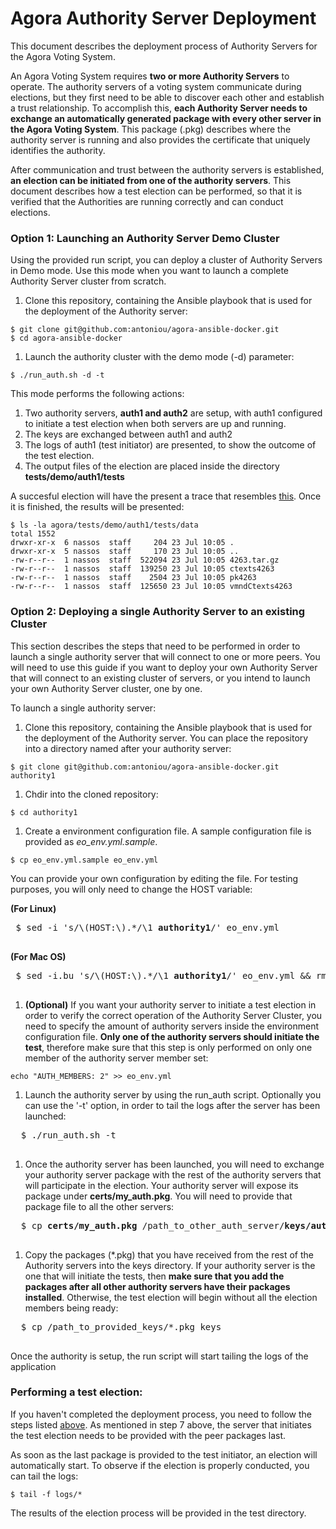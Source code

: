 # Agora Authority Server Deployment
This document describes the deployment process of Authority Servers for the Agora Voting System.

An Agora Voting System requires **two or more Authority Servers** to operate. The authority servers of a voting system communicate during elections, but they first need to be able to discover each other and establish a trust relationship. To accomplish this, **each Authority Server needs to exchange an automatically generated package with every other server in the Agora Voting System**. This package (.pkg) describes where the authority server is running and also provides the certificate that uniquely identifies the authority.

After communication and trust between the authority servers is established, **an election can be initiated from one of the authority servers**. This document describes how a test election can be performed, so that it is verified that the Authorities are running correctly and can conduct elections.

### Option 1: Launching an Authority Server Demo Cluster
  Using the provided run script, you can deploy a cluster of Authority Servers in Demo mode. Use this mode when you want to launch a complete Authority Server cluster from scratch.
  1. Clone this repository, containing the Ansible playbook that is used for the deployment of the Authority server:
  ```
  $ git clone git@github.com:antoniou/agora-ansible-docker.git
  $ cd agora-ansible-docker
  ```
  
  1. Launch the authority cluster with the demo mode (-d) parameter:
  ```
  $ ./run_auth.sh -d -t
  ```
  
  
This mode performs the following actions:
  1. Two authority servers, **auth1 and auth2** are setup, with auth1 configured to initiate a test election when both servers are up and running.
  2. The keys are exchanged between auth1 and auth2
  3. The logs of auth1 (test initiator) are presented, to show the outcome of the test election.
  4. The output files of the election are placed inside the directory **tests/demo/auth1/tests**

  A succesful election will have the present a trace that resembles [this](https://gist.github.com/antoniou/d2ab75568d166f045d0e#file-agora_voting_election). Once it is finished, the results will be presented:
  
  ```
  $ ls -la agora/tests/demo/auth1/tests/data
  total 1552
drwxr-xr-x  6 nassos  staff     204 23 Jul 10:05 .
drwxr-xr-x  5 nassos  staff     170 23 Jul 10:05 ..
-rw-r--r--  1 nassos  staff  522094 23 Jul 10:05 4263.tar.gz
-rw-r--r--  1 nassos  staff  139250 23 Jul 10:05 ctexts4263
-rw-r--r--  1 nassos  staff    2504 23 Jul 10:05 pk4263
-rw-r--r--  1 nassos  staff  125650 23 Jul 10:05 vmndCtexts4263
  ```
 
### Option 2: Deploying a single Authority Server to an existing Cluster<a name="deploy"></a> 

This section describes the steps that need to be performed in order to launch a single authority server that will connect to one or more peers. You will need to use this guide if you want to deploy your own Authority Server that will connect to an existing cluster of servers, or you intend to launch your own Authority Server cluster, one by one.

To launch a single authority server:

1. Clone this repository, containing the Ansible playbook that is used for the deployment of the Authority server. You can place the repository into a directory named after your authority server:
  ```
  $ git clone git@github.com:antoniou/agora-ansible-docker.git authority1 
  ```
  
1. Chdir into the cloned repository:
  ```
  $ cd authority1
  ```

1. Create a environment configuration file. A sample configuration file is provided as *eo_env.yml.sample*. 
  ```
  $ cp eo_env.yml.sample eo_env.yml
  ```
  
 You can provide your own configuration by editing the file. For testing purposes, you will only need to change the HOST variable: 
  
  
  
 **(For Linux)**
 <pre>
 $ sed -i 's/\(HOST:\).*/\1 <b>authority1</b>/' eo_env.yml
 </pre>
 
 **(For Mac OS)**
 <pre>
 $ sed -i.bu 's/\(HOST:\).*/\1 <b>authority1</b>/' eo_env.yml && rm eo_env.yml.bu
 </pre>
  
1. **(Optional)** If you want your authority server to initiate a test election in order to verify the correct operation of the Authority Server Cluster, you need to specify the amount of authority servers inside the environment configuration file. **Only one of the authority servers should initiate the test**, therefore make sure that this step is only performed on only one member of the authority server member set:
  ```
  echo "AUTH_MEMBERS: 2" >> eo_env.yml
  ```
  
1. Launch the authority server by using the run_auth script. Optionally you can use the '-t' option, in order to tail the logs after the server has been launched:
  <pre>
  $ ./run_auth.sh -t
  </pre>
  
1. Once the authority server has been launched, you will need to exchange your authority server package with the rest of the authority servers that will participate in the election. Your authority server will expose its package under **certs/my_auth.pkg**. You will need to provide that package file to all the other servers:
  <pre>
  $ cp <b>certs/my_auth.pkg</b> /path_to_other_auth_server/<b>keys/authority1.pkg</b>
  </pre>

1. Copy the packages (\*.pkg) that you have received from the rest of the Authority servers into the keys directory. If your authority server is the one that will initiate the tests, then **make sure that you add the packages after all other authority servers have their packages installed**. Otherwise, the test election will begin without all the election members being ready:
  <pre>
  $ cp /path_to_provided_keys/*.pkg keys
  </pre>

  Once  the authority is setup, the run script will start tailing the logs of the application


### Performing a test election:

If you haven't completed the deployment process, you need to follow the steps listed  [above](#deploy). As mentioned in step 7 above, the server that initiates the test election needs to be provided with the peer packages last.

As soon as the last package is provided to the test initiator, an election will automatically start. To observe if the election is properly conducted, you can tail the logs:
``` 
$ tail -f logs/*
```

The results of the election process will be provided in the test directory.
